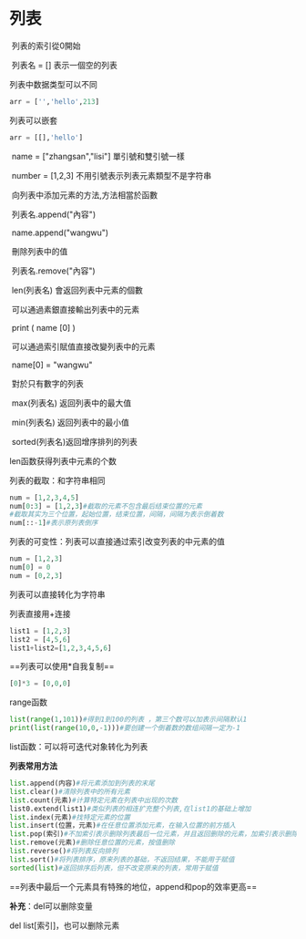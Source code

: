 # 列表

​	列表的索引從0開始

​	列表名 = []	表示一個空的列表

列表中数据类型可以不同

```python
arr = ['','hello',213]
```

列表可以嵌套

```python
arr = [[],'hello']
```



​	name = ["zhangsan","lisi"]	 單引號和雙引號一樣

​	number = [1,2,3]						不用引號表示列表元素類型不是字符串

​	向列表中添加元素的方法,方法相當於函數

​		列表名.append("內容")

​		name.append("wangwu")

​	刪除列表中的值

​		列表名.remove("內容")

​	len(列表名) 	會返回列表中元素的個數

​	可以通過素銀直接輸出列表中的元素

​		print ( name [0] )

​	可以通過索引賦值直接改變列表中的元素

​		name[0] = "wangwu"

​	對於只有數字的列表

​		max(列表名) 返回列表中的最大值

​		min(列表名) 返回列表中的最小值

​		sorted(列表名)返回增序排列的列表

len函数获得列表中元素的个数

列表的截取：和字符串相同

```python
num = [1,2,3,4,5]
num[0:3] = [1,2,3]#截取的元素不包含最后结束位置的元素
#截取其实为三个位置，起始位置，结束位置，间隔，间隔为表示倒着数
num[::-1]#表示原列表倒序

```

列表的可变性：列表可以直接通过索引改变列表的中元素的值

```python
num = [1,2,3]
num[0] = 0
num = [0,2,3]
```

列表可以直接转化为字符串

列表直接用+连接

```python
list1 = [1,2,3]
list2 = [4,5,6]
list1+list2=[1,2,3,4,5,6]
```

==列表可以使用*自我复制==

```python
[0]*3 = [0,0,0]
```



range函数

```python
list(range(1,101))#得到1到100的列表 ，第三个数可以加表示间隔默认1
print(list(range(10,0,-1)))#要创建一个倒着数的数组间隔一定为-1
```

list函数：可以将可迭代对象转化为列表

**列表常用方法**

 ```python
list.append(内容)#将元素添加到列表的末尾
list.clear()#清除列表中的所有元素
list.count(元素)#计算特定元素在列表中出现的次数
list0.extend(list1)#类似列表的相连扩充整个列表,在list1的基础上增加
list.index(元素)#找特定元素的位置
list.insert(位置，元素)#在任意位置添加元素，在输入位置的前方插入
list.pop(索引)#不加索引表示删除列表最后一位元素，并且返回删除的元素，加索引表示删除指定索引的元素，删除末尾的效率更高
list.remove(元素)#删除任意位置的元素，按值删除
list.reverse()#将列表反向排列
list.sort()#将列表排序，原来列表的基础，不返回结果，不能用于赋值
sorted(list)#返回排序后列表，但不改变原来的列表，常用于赋值
 ```

==列表中最后一个元素具有特殊的地位，append和pop的效率更高==

**补充**：del可以删除变量

del list[索引]，也可以删除元素